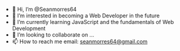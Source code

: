 - 👋 Hi, I’m @Seanmorres64
- 👀 I’m interested in becoming a Web Developer in the future
- 🌱 I’m currently learning JavaScript and the fundamentals of Web Development
- 💞️ I’m looking to collaborate on ...
- 📫 How to reach me email: seanmorres64@gmail.com 

<!---
Seanmorres64/Seanmorres64 is a ✨ special ✨ repository because its `README.md` (this file) appears on your GitHub profile.
You can click the Preview link to take a look at your changes.
--->
